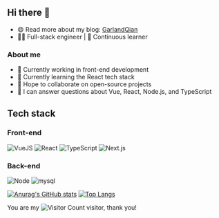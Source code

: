 <!-- ![Metrics](https://metrics.lecoq.io/GarlandQian?template=classic&base=header%2C%20activity%2C%20community%2C%20repositories%2C%20metadata&base.indepth=false&base.hireable=false&base.skip=false&config.timezone=Asia%2FShanghai)
[![GarlandQian's GitHub stats](https://github-readme-stats.vercel.app/api?username=GarlandQian&count_private=true&show_icons=true&theme=radical)](https://github.com/anuraghazra/github-readme-stats)
![GarlandQian's Most used languages](https://github-readme-stats.vercel.app/api/top-langs/?username=GarlandQian&layout=compact&hide_border=true&langs_count=10)
[![GarlandQian](https://github-profile-trophy.vercel.app/?username=GarlandQian)](https://github.com/ryo-ma/github-profile-trophy)
![GarlandQian](https://visitor-badge.glitch.me/badge?page_id=GarlandQian)
[![GarlandQian's GitHub Activity Graph](https://activity-graph.herokuapp.com/graph?username=GarlandQian&theme=xcode)] -->
## Hi there 👋
- 😄 Read more about my blog: [GarlandQian](https://garlandqian.github.io)
- 👨‍💻 Full-stack engineer | 🌱 Continuous learner

### About me
- 🔭 Currently working in front-end development
- 🌱 Currently learning the React tech stack
- 👯 Hope to collaborate on open-source projects
- 💬 I can answer questions about Vue, React, Node.js, and TypeScript

## Tech stack
### Front-end
![VueJS](https://img.shields.io/badge/Vue.js-35495e.svg?logo=vue.js&logoColor=4FC08D)
![React](https://img.shields.io/badge/React-20232a.svg?logo=react&logoColor=61DAFB)
![TypeScript](https://img.shields.io/badge/-TypeScript-3178C6?style=flat&logo=typescript&logoColor=white)
![Next.js](https://img.shields.io/badge/-Next.js-000000?style=flat&logo=next.js&logoColor=white)

### Back-end
![Node](https://img.shields.io/badge/Node.js-43853D.svg?logo=node.js&logoColor=white)
![mysql](https://img.shields.io/badge/mysql-00000f.svg?logo=mysql&logoColor=white)

[![Anurag's GitHub stats](https://github-readme-stats.vercel.app/api?username=GarlandQian&count_private=true&show_icons=true&theme=onedark)](https://github.com/GarlandQian/github-readme-stats)  [![Top Langs](https://github-readme-stats.vercel.app/api/top-langs/?username=GarlandQian&layout=compact)](https://github.com/GarlandQian/github-readme-stats)

You are my ![Visitor Count](https://profile-counter.glitch.me/GarlandQian/count.svg) visitor, thank you!

<!--
**GarlandQian/GarlandQian** is a ✨ _special_ ✨ repository because its `README.md` (this file) appears on your GitHub profile.
Here are some ideas to get you started:
- 🔭 I’m currently working on ...
- 🌱 I’m currently learning ...
- 👯 I’m looking to collaborate on ...
- 🤔 I’m looking for help with ...
- 💬 Ask me about ...
- 📫 How to reach me: ...
- 😄 Pronouns: ...
- ⚡ Fun fact: ...
-->
